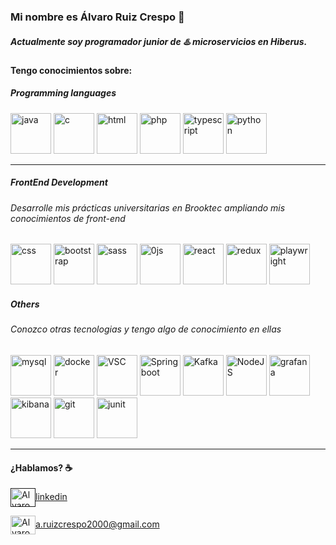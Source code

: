 ### Mi nombre es Álvaro Ruiz Crespo 👋
##### Actualmente soy programador junior de ♨️ microservicios en Hiberus.


#### Tengo conocimientos sobre:


##### Programming languages


<p align="left"><img src="https://cdn.jsdelivr.net/gh/devicons/devicon/icons/java/java-original.svg" alt="java" width="65" height="65"/>
<img src="https://cdn.jsdelivr.net/gh/devicons/devicon/icons/c/c-original.svg"" alt="c" width="65" height="65"/>
<img src="https://cdn.jsdelivr.net/gh/devicons/devicon/icons/html5/html5-original.svg" alt="html" width="65" height="65"/>
<img src="https://cdn.jsdelivr.net/gh/devicons/devicon/icons/php/php-original.svg" alt="php" width="65" height="65" />
<img src="https://cdn.jsdelivr.net/gh/devicons/devicon/icons/typescript/typescript-original.svg" alt="typescript" width="65" height="65" />
<img src="https://cdn.jsdelivr.net/gh/devicons/devicon@latest/icons/python/python-original.svg" alt="python" width="65" height="65" />

</p>


____


##### FrontEnd Development 

###### Desarrolle mis prácticas universitarias en Brooktec ampliando mis conocimientos de front-end

<p align="left>
<a target="_blank"> <img src="https://cdn.jsdelivr.net/gh/devicons/devicon/icons/css3/css3-original.svg" alt="css" width="65" height="65"/></a>
<a target="_blank"> <img src="https://cdn.jsdelivr.net/gh/devicons/devicon/icons/bootstrap/bootstrap-original.svg" alt="bootstrap" width="65" height="65"/></a>
<a target="_blank"> <img src="https://cdn.jsdelivr.net/gh/devicons/devicon/icons/sass/sass-original.svg" alt="sass" width="65" height="65"/></a>
<a target="_blank"> <img src="https://cdn.jsdelivr.net/gh/devicons/devicon/icons/javascript/javascript-original.svg" alt="0js" width="65" height="65"/></a>
<img src="https://cdn.jsdelivr.net/gh/devicons/devicon@latest/icons/react/react-original.svg" alt="react" width="65" height="65" />
<img src="https://cdn.jsdelivr.net/gh/devicons/devicon@latest/icons/redux/redux-original.svg" alt="redux" width="65" height="65" />
<img src="https://cdn.jsdelivr.net/gh/devicons/devicon@latest/icons/playwright/playwright-original.svg" alt="playwright" width="65" height="65" />


</p>

##### Others

###### Conozco otras tecnologias y tengo algo de conocimiento en ellas

<p align="left>
<a target="_blank"> <img src="https://cdn.jsdelivr.net/gh/devicons/devicon/icons/mysql/mysql-original.svg" alt="mysql" width="65" height="65"/></a>
<a target="_blank"> <img src="https://cdn.jsdelivr.net/gh/devicons/devicon/icons/docker/docker-original.svg" alt="docker" width="65" height="65"/></a>
<a target="_blank"> <img src="https://cdn.jsdelivr.net/gh/devicons/devicon/icons/vscode/vscode-original.svg" alt="VSC" width="65" height="65"/></a>
<a target="_blank"> <img src="https://cdn.jsdelivr.net/gh/devicons/devicon/icons/spring/spring-original.svg" alt="Spring boot" width="65" height="65"/></a>
<a target="_blank"> <img src="https://cdn.jsdelivr.net/gh/devicons/devicon/icons/apachekafka/apachekafka-original.svg" alt="Kafka" width="65" height="65"/></a>
<a target="_blank"> <img src="https://cdn.jsdelivr.net/gh/devicons/devicon/icons/nodejs/nodejs-original.svg" alt="NodeJS" width="65" height="65"/></a>
<img src="https://cdn.jsdelivr.net/gh/devicons/devicon@latest/icons/grafana/grafana-original.svg" alt="grafana" width="65" height="65"/>
<img src="https://cdn.jsdelivr.net/gh/devicons/devicon@latest/icons/kibana/kibana-original.svg" alt="kibana" width="65" height="65"/>
<img src="https://cdn.jsdelivr.net/gh/devicons/devicon@latest/icons/git/git-original.svg" alt="git" width="65" height="65"/>
<img src="https://cdn.jsdelivr.net/gh/devicons/devicon@latest/icons/junit/junit-original.svg" alt="junit" width="65" height="65"/>



</p>

____

#### ¿Hablamos? ☕️


<p align="left">


<a href="" target="blank"><img align="center" src="https://cdn.jsdelivr.net/npm/simple-icons@3.0.1/icons/linkedin.svg" alt="Alvaro Ruiz linkedin" height="30" width="40" />linkedin</a>


<a href="mailto:a.ruizcrespo2000@gmail.com " target="blank"><img align="center" src="https://cdn.jsdelivr.net/npm/simple-icons@3.0.1/icons/gmail.svg" alt="Alvaro Ruiz Crespo" height="30" width="40" />a.ruizcrespo2000@gmail.com</a>

</p>
